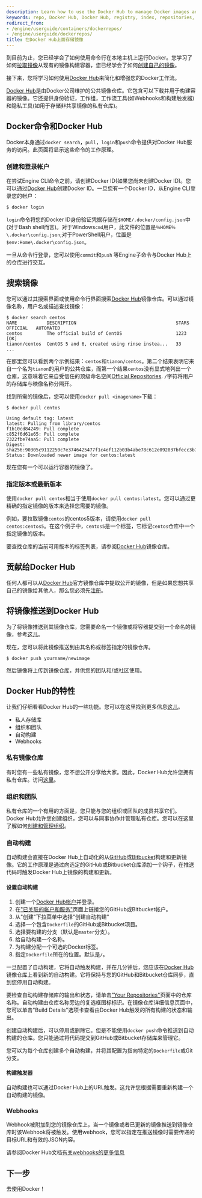 ```yaml
---
description: Learn how to use the Docker Hub to manage Docker images and work flow
keywords: repo, Docker Hub, Docker Hub, registry, index, repositories, usage, pull image, push image, image, documentation
redirect_from:
- /engine/userguide/containers/dockerrepos/
- /engine/userguide/dockerrepos/
title: 在Docker Hub上面存储镜像
---
```


到目前为止，您已经学会了如何使用命令行在本地主机上运行Docker。您学习了如何[拉取镜像](usingdocker.md)从现有的镜像构建容器，您已经学会了如何[创建自己的镜像](dockerimages.md)。

接下来，您将学习如何使用[Docker Hub](https://hub.docker.com)来简化和增强您的Docker工作流。

[Docker Hub](https://hub.docker.com)是由Docker公司维护的公共镜像仓库。它包含可以下载并用于构建容器的镜像。它还提供身份验证，工作组，工作流工具(如Webhooks和构建触发器)和隐私工具(如用于存储非共享镜像的私有仓库)。

## Docker命令和Docker Hub

Docker本身通过`docker search`，`pull`，`login`和`push`命令提供对Docker Hub服务的访问。此页面将显示这些命令的工作原理。

### 创建和登录帐户

在尝试Engine CLI命令之前，请创建Docker ID(如果您尚未创建Docker ID)。您可以通过[Docker Hub](https://hub.docker.com/)创建Docker ID。一旦您有一个Docker ID，从Engine CLI登录您的帐户：

```bash
$ docker login
```

`login`命令将您的Docker ID身份验证凭据存储在`$HOME/.docker/config.json`中(对于Bash shell而言)。对于Windows`cmd`用户，此文件的位置是`％HOME％\.docker\config.json`;对于PowerShell用户，位置是`$env:Home\.docker\config.json`。

一旦从命令行登录，您可以使用`commit`和`push` 等Engine子命令与Docker Hub上的仓库进行交互。

## 搜索镜像

您可以通过其搜索界面或使用命令行界面搜索[Docker Hub](https://hub.docker.com)镜像仓库。可以通过镜像名称，用户名或描述查找镜像：

	$ docker search centos
    NAME           DESCRIPTION                                     STARS     OFFICIAL   AUTOMATED
    centos         The official build of CentOS                    1223      [OK]
    tianon/centos  CentOS 5 and 6, created using rinse instea...   33
    ...
    
在那里您可以看到两个示例结果：`centos`和`tianon/centos`。第二个结果表明它来自一个名为`tianon`的用户的公共仓库，而第一个结果`centos`没有显式地列出一个仓库，这意味着它来自受信任的顶级命名空间[Official Repositories](/docker-hub/official_repos/). `/`字符将用户的存储库与映像名称分隔开。

找到所需的镜像后，您可以使用`docker pull <imagename>`下载：

	$ docker pull centos

    Using default tag: latest
    latest: Pulling from library/centos
    f1b10cd84249: Pull complete
    c852f6d61e65: Pull complete
    7322fbe74aa5: Pull complete
    Digest: sha256:90305c9112250c7e3746425477f1c4ef112b03b4abe78c612e092037bfecc3b7
    Status: Downloaded newer image for centos:latest

现在您有一个可以运行容器的镜像了。

### 指定版本或最新版本

使用`docker pull centos`相当于使用`docker pull centos:latest`。您可以通过更精确的指定镜像的版本来选择您需要的镜像。

例如，要拉取镜像`centos`的centos5版本，请使用`docker pull centos:centos5`。在这个例子中，`centos5`是一个标签，它标记`centos`仓库中一个指定镜像的版本。

要查找仓库的当前可用版本的标签列表，请参阅[Docker Hub](https://hub.docker.com)镜像仓库。

## 贡献给Docker Hub

任何人都可以从[Docker Hub](https://hub.docker.com)官方镜像仓库中提取公开的镜像，但是如果您想共享自己的镜像给其他人，那么您必须先[注册](/docker-hub/accounts)。

## 将镜像推送到Docker Hub

为了将镜像推送到其镜像仓库，您需要命名一个镜像或将容器提交到一个命名的镜像，参考[这儿](dockerimages.md)。

现在，您可以将此镜像推送到由其名称或标签指定的镜像仓库。

	$ docker push yourname/newimage

然后镜像将上传到镜像仓库，并供您的团队和/或社区使用。

## Docker Hub的特性

让我们仔细看看Docker Hub的一些功能。您可以在这里找到更多信息[这儿](/docker-hub/)。

* 私人存储库
* 组织和团队
* 自动构建
* Webhooks

### 私有镜像仓库

有时您有一些私有镜像，您不想公开分享给大家。因此，Docker Hub允许您拥有私有仓库。访问[这里](https://hub.docker.com/account/billing-plans/)。

### 组织和团队

私有仓库的一个有用的方面是，您只能与您的组织或团队的成员共享它们。 Docker Hub允许您创建组织，您可以与同事协作并管理私有仓库。您可以在这里了解如何[创建和管理组织](https://hub.docker.com/organizations/)。

### 自动构建

自动构建会直接在Docker Hub上自动化的从[GitHub](https://www.github.com)或[Bitbucket](http://bitbucket.com)构建和更新镜像。它的工作原理是通过向选定的GitHub或Bitbucket仓库添加一个钩子，在推送代码时触发Docker Hub上镜像的构建和更新。

#### 设置自动构建

1. 创建一个[Docker Hub帐户](https://hub.docker.com/)并登录。
2. 在["已关联的帐户和服务"](https://hub.docker.com/account/authorized-services/)页面上链接您的GitHub或Bitbucket帐户。
3. 从"创建"下拉菜单中选择"创建自动构建"
4. 选择一个包含`Dockerfile`的GitHub或Bitbucket项目。
5. 选择要构建的分支（默认是`master`分支）。
6. 给自动构建一个名称。
7. 为构建分配一个可选的Docker标签。
8. 指定`Dockerfile`所在的位置。默认是`/`。

一旦配置了自动构建，它将自动触发构建，并在几分钟后，您应该在[Docker Hub](https://hub.docker.com)镜像仓库上看到新的自动构建。它将保持与您的GitHub和Bitbucket仓库同步，直到您停用自动构建。

要检查自动构建存储库的输出和状态，请单击["Your Repositories"](https://registry.hub.docker.com/repos/)页面中的仓库名称。自动构建由仓库名称旁边的复选框图标标识。在镜像仓库详细信息页面中，您可以单击"Build Details"选项卡查看由Docker Hub触发的所有构建的状态和输出。

创建自动构建后，可以停用或删除它。但是不能使用`docker push`命令推送到自动构建的仓库。您只能通过将代码提交到GitHub或Bitbucket存储库来管理它。

您可以为每个仓库创建多个自动构建，并将其配置为指向特定的`Dockerfile`或Git分支。

#### 构建触发器

自动构建也可以通过Docker Hub上的URL触发。这允许您根据需要重新构建一个自动构建的镜像。

### Webhooks

Webhook被附加到您的镜像仓库上，当一个镜像或者已更新的镜像推送到镜像仓库时该Webhook将被触发。使用webhook，您可以指定在推送镜像时需要传递的目标URL和有效的JSON内容。

请参阅Docker Hub文档[有关webhooks的更多信息](/docker-hub/repos/#webhooks)

## 下一步

去使用Docker！